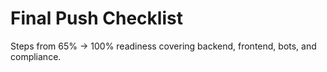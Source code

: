 # Final Push Checklist
Steps from 65% → 100% readiness covering backend, frontend, bots, and compliance.